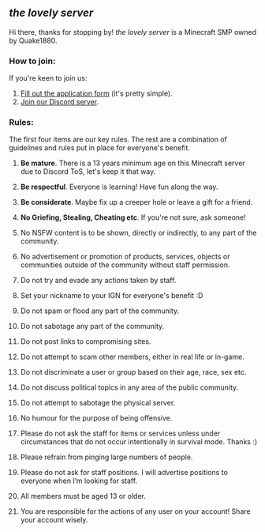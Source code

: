 ## _the lovely server_

Hi there, thanks for stopping by! _the lovely server_ is a Minecraft SMP owned by Quake1880.

### How to join:

If you're keen to join us:
1. [Fill out the application form](https://forms.gle/7huhYQ41hSzXaXMx5) (it's pretty simple).
2. [Join our Discord server](https://discord.gg/XWY4KC6).

### Rules:

The first four items are our key rules. The rest are a combination of guidelines and rules put in place for everyone's benefit.

1. **Be mature**. There is a 13 years minimum age on this Minecraft server due to Discord ToS, let's keep it that way.

2. **Be respectful**. Everyone is learning! Have fun along the way.

3. **Be considerate**. Maybe fix up a creeper hole or leave a gift for a friend.

4. **No Griefing, Stealing, Cheating etc**. If you're not sure, ask someone!

5. No NSFW content is to be shown, directly or indirectly, to any part of the community.

6. No advertisement or promotion of products, services, objects or communities outside of the community without staff permission.

7. Do not try and evade any actions taken by staff.

8. Set your nickname to your IGN for everyone's benefit :D

9. Do not spam or flood any part of the community.

10. Do not sabotage any part of the community.

11. Do not post links to compromising sites.

12. Do not attempt to scam other members, either in real life or in-game.

13. Do not discriminate a user or group based on their age, race, sex etc.

14. Do not discuss political topics in any area of the public community.

15. Do not attempt to sabotage the physical server.

16. No humour for the purpose of being offensive.

17. Please do not ask the staff for items or services unless under circumstances that do not occur intentionally in survival mode. Thanks :)

18. Please refrain from pinging large numbers of people.

19. Please do not ask for staff positions. I will advertise positions to everyone when I’m looking for staff.

20. All members must be aged 13 or older.

21. You are responsible for the actions of any user on your account! Share your account wisely.
